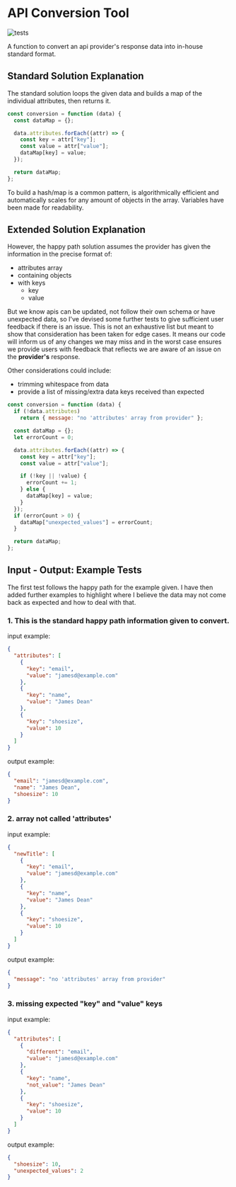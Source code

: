 # API Conversion Tool

![tests](https://github.com/josephclander/api-conversion-tool/actions/workflows/node.js.yml/badge.svg)

A function to convert an api provider's response data into in-house standard format.

## Standard Solution Explanation

The standard solution loops the given data and builds a map of the individual attributes, then returns it.

```js
const conversion = function (data) {
  const dataMap = {};

  data.attributes.forEach((attr) => {
    const key = attr["key"];
    const value = attr["value"];
    dataMap[key] = value;
  });

  return dataMap;
};
```

To build a hash/map is a common pattern, is algorithmically efficient and automatically scales for any amount of objects in the array. Variables have been made for readability.

## Extended Solution Explanation

However, the happy path solution assumes the provider has given the information in the precise format of:

- attributes array
- containing objects
- with keys
  - key
  - value

But we know apis can be updated, not follow their own schema or have unexpected data, so I've devised some further tests to give sufficient user feedback if there is an issue. This is not an exhaustive list but meant to show that consideration has been taken for edge cases. It means our code will inform us of any changes we may miss and in the worst case ensures we provide users with feedback that reflects we are aware of an issue on the **provider's** response.

Other considerations could include:

- trimming whitespace from data
- provide a list of missing/extra data keys received than expected

```js
const conversion = function (data) {
  if (!data.attributes)
    return { message: "no 'attributes' array from provider" };

  const dataMap = {};
  let errorCount = 0;

  data.attributes.forEach((attr) => {
    const key = attr["key"];
    const value = attr["value"];

    if (!key || !value) {
      errorCount += 1;
    } else {
      dataMap[key] = value;
    }
  });
  if (errorCount > 0) {
    dataMap["unexpected_values"] = errorCount;
  }

  return dataMap;
};
```

## Input - Output: Example Tests

The first test follows the happy path for the example given. I have then added further examples to highlight where I believe the data may not come back as expected and how to deal with that.

### 1. This is the standard happy path information given to convert.

input example:

```json
{
  "attributes": [
    {
      "key": "email",
      "value": "jamesd@example.com"
    },
    {
      "key": "name",
      "value": "James Dean"
    },
    {
      "key": "shoesize",
      "value": 10
    }
  ]
}
```

output example:

```json
{
  "email": "jamesd@example.com",
  "name": "James Dean",
  "shoesize": 10
}
```

### 2. array not called 'attributes'

input example:

```json
{
  "newTitle": [
    {
      "key": "email",
      "value": "jamesd@example.com"
    },
    {
      "key": "name",
      "value": "James Dean"
    },
    {
      "key": "shoesize",
      "value": 10
    }
  ]
}
```

output example:

```json
{
  "message": "no 'attributes' array from provider"
}
```

### 3. missing expected "key" and "value" keys

input example:

```json
{
  "attributes": [
    {
      "different": "email",
      "value": "jamesd@example.com"
    },
    {
      "key": "name",
      "not_value": "James Dean"
    },
    {
      "key": "shoesize",
      "value": 10
    }
  ]
}
```

output example:

```json
{
  "shoesize": 10,
  "unexpected_values": 2
}
```
